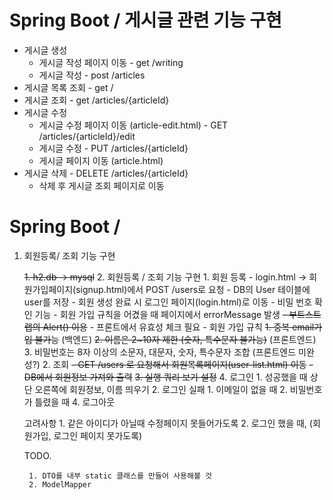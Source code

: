 # Spring Boot / 게시글 관련 기능 구현

* 게시글 생성
    * 게시글 작성 페이지 이동 - get /writing
    * 게시글 작성 - post /articles
* 게시글 목록 조회 - get /
* 게시글 조회 - get /articles/{articleId}
* 게시글 수정
    * 게시글 수정 페이지 이동 (article-edit.html) - GET /articles/{articleId}/edit
    * 게시글 수정 - PUT /articles/{articleId}
    * 게시글 페이지 이동 (article.html)
* 게시글 삭제 - DELETE /articles/{articleId} 
    * 삭제 후 게시글 조회 페이지로 이동
    
# Spring Boot / 

1. 회원등록/ 조회 기능 구현

    ~~1. h2.db -> mysql~~
    2. 회원등록 / 조회 기능 구현
        1. 회원 등록
            - login.html -> 회원가입페이지(signup.html)에서 POST /users로 요청
            - DB의 User 테이블에 user를 저장
            - 회원 생성 완료 시 로그인 페이지(login.html)로 이동
             - 비밀 번호 확인 기능
             - 회원 가입 규칙을 어겼을 때 페이지에서 errorMessage 발생
                ~~- 부트스트랩의 Alert() 이용~~
                - 프론트에서 유효성 체크 필요
            - 회원 가입 규칙
                ~~1. 중복 email가입 불가능~~ (백엔드)
                ~~2. 이름은 2~10자 제한 (숫자, 특수문자 불가능)~~ (프론트엔드)
                3. 비밀번호는 8자 이상의 소문자, 대문자, 숫자, 특수문자 조합 (프론트엔드 미완성?)
        2. 조회
            ~~- GET /users 로 요청해서 회원목록페이지(user-list.html) 이동~~
            ~~- DB에서 회원정보 가져와 출력~~ 
    ~~3. 실행 쿼리 보기 설정~~
    4. 로그인
        1. 성공했을 때 상단 오른쪽에 회원정보, 이름 띄우기
        2. 로그인 실패
            1. 이메일이 없을 때
            2. 비밀번호가 틀렸을 때
    4. 로그아웃
    
    고려사항 
        1. 같은 아이디가 아닐때 수정페이지 못들어가도록
        2. 로그인 했을 때, (회원가입, 로그인 페이지 못가도록)

    TODO.
    
        1. DTO를 내부 static 클래스를 만들어 사용해볼 것
        2. ModelMapper
        
      